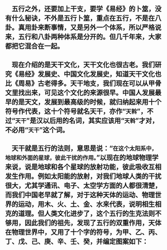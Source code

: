 &emsp;五行之外，还要加上干支，要学《易经》的卜筮，没有什么秘诀，不外是五行卜筮，重点在五行，不是在八卦。真用卦来断事情，又是另外一个体系，所以严格说来，五行和八卦两种体系是分开的。但几千年来，大家都把它混合在一起。
---
&emsp;现在介绍的是天干文化，天干文化也很古老。我们研究《易经》发展史、中国文化发展史，知道天干文化也比《周易》古老得多。天干地支，我们现在可以从甲骨文里找出来，可见这个文化的来源很早。中国人发展最早的是天文，发展到最高级的时候，就归纳起来用十个符号作代表，这十个符号就名天干，亦作“``天斡``”，不过“``天干``”是汉以后用的名词，其实应该用“``天斡``”才对，不必用“``天干``”这个词。
---
&emsp;天干就是五行的法则，意思是说：“``在这个太阳系中，地球和外面的星球，彼此干扰的作用。``”以现在的地球物理学来说，说是地球和各个星球的放射功能，彼此吸收互相发生作用。例如太阳能的放射，对我们地球人类的干扰很大，尤其学通讯、电子、太空学方面的人都很清楚，而我们中国老早就了解，对于这种天体的运动、物理世界的运动，用木、火、土、金、水来代表，说明相生相克的道理。但人类文化进步了，这个五行的生克法则不够用，因此我们的祖先，发现了五行的双重作用，天体在物理世界中，又用了十个字的符号，为甲、乙、丙、丁、戊、己、庚、辛、壬、癸，并编定图案如下：
---
